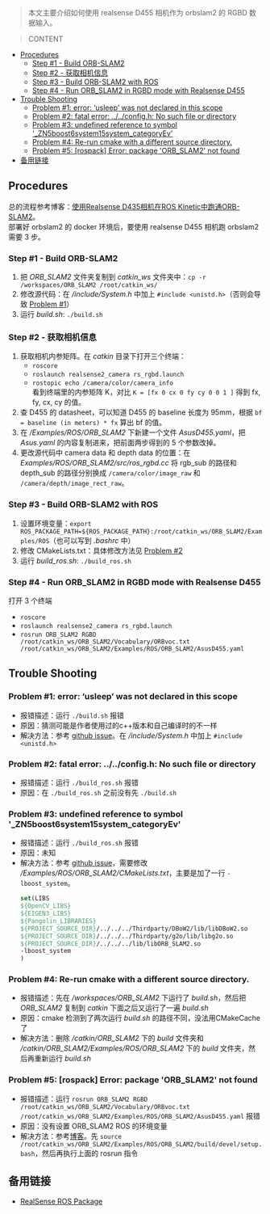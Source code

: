 > 本文主要介绍如何使用 realsense D455 相机作为 orbslam2 的 RGBD 数据输入。

> CONTENT
- [Procedures](#procedures)
  - [Step #1 - Build ORB-SLAM2](#step-1---build-orb-slam2)
  - [Step #2 - 获取相机信息](#step-2---获取相机信息)
  - [Step #3 - Build ORB-SLAM2 with ROS](#step-3---build-orb-slam2-with-ros)
  - [Step #4 - Run ORB_SLAM2 in RGBD mode with Realsense D455](#step-4---run-orb_slam2-in-rgbd-mode-with-realsense-d455)
- [Trouble Shooting](#trouble-shooting)
  - [Problem #1: error: ‘usleep’ was not declared in this scope](#problem-1-error-usleep-was-not-declared-in-this-scope)
  - [Problem #2: fatal error: ../../config.h: No such file or directory](#problem-2-fatal-error-configh-no-such-file-or-directory)
  - [Problem #3: undefined reference to symbol '_ZN5boost6system15system_categoryEv'](#problem-3-undefined-reference-to-symbol-_zn5boost6system15system_categoryev)
  - [Problem #4: Re-run cmake with a different source directory.](#problem-4-re-run-cmake-with-a-different-source-directory)
  - [Problem #5: [rospack] Error: package 'ORB_SLAM2' not found](#problem-5-rospack-error-package-orb_slam2-not-found)
- [备用链接](#备用链接)

## Procedures
总的流程参考博客：[使用Realsense D435相机在ROS Kinetic中跑通ORB-SLAM2](https://blog.csdn.net/Carminljm/article/details/86353775)。<br>
部署好 orbslam2 的 docker 环境后，要使用 realsense D455 相机跑 orbslam2 需要 3 步。

### Step #1 - Build ORB-SLAM2
1. 把 *ORB_SLAM2* 文件夹复制到 *catkin_ws* 文件夹中：`cp -r /workspaces/ORB_SLAM2 /root/catkin_ws/`
2. 修改源代码：在 */include/System.h* 中加上 `#include <unistd.h>`（否则会导致 [Problem #1](#problem-1-error-usleep-was-not-declared-in-this-scope)）
3. 运行 *build.sh*: `./build.sh`

### Step #2 - 获取相机信息
1. 获取相机内参矩阵。在 *catkin* 目录下打开三个终端：
   - `roscore`
   - `roslaunch realsense2_camera rs_rgbd.launch`
   - `rostopic echo /camera/color/camera_info`<br>
   看到终端里的内参矩阵 K，对比 `K = [fx 0 cx 0 fy cy 0 0 1 ]` 得到 fx, fy, cx, cy 的值。
2. 查 D455 的 datasheet，可以知道 D455 的 baseline 长度为 95mm，根据 `bf = baseline (in meters) * fx` 算出 bf 的值。
3. 在 */Examples/ROS/ORB_SLAM2* 下新建一个文件 *AsusD455.yaml*，把 *Asus.yaml* 的内容复制进来，把前面两步得到的 5 个参数改掉。
4. 更改源代码中 camera data 和 depth data 的位置：在 *Examples/ROS/ORB_SLAM2/src/ros_rgbd.cc* 将 rgb_sub 的路径和 depth_sub 的路径分别换成 `/camera/color/image_raw` 和 `/camera/depth/image_rect_raw`。

### Step #3 - Build ORB-SLAM2 with ROS
1. 设置环境变量：`export ROS_PACKAGE_PATH=${ROS_PACKAGE_PATH}:/root/catkin_ws/ORB_SLAM2/Examples/ROS`（也可以写到 *.bashrc* 中）
2. 修改 CMakeLists.txt：具体修改方法见 [Problem #2](#problem-2-fatal-error-configh-no-such-file-or-directory)
3. 运行 *build_ros.sh*: `./build_ros.sh`

### Step #4 - Run ORB_SLAM2 in RGBD mode with Realsense D455
打开 3 个终端
- `roscore`
- `roslaunch realsense2_camera rs_rgbd.launch`
- `rosrun ORB_SLAM2 RGBD /root/catkin_ws/ORB_SLAM2/Vocabulary/ORBvoc.txt /root/catkin_ws/ORB_SLAM2/Examples/ROS/ORB_SLAM2/AsusD455.yaml`


## Trouble Shooting
### Problem #1: error: ‘usleep’ was not declared in this scope
- 报错描述：运行 `./build.sh` 报错
- 原因：猜测可能是作者使用过的c++版本和自己编译时的不一样
- 解决方法：参考 [github issue](https://github.com/raulmur/ORB_SLAM2/issues/778)。在 */include/System.h* 中加上 `#include <unistd.h>`

### Problem #2: fatal error: ../../config.h: No such file or directory
- 报错描述：运行 `./build_ros.sh` 报错
- 原因：在 `./build_ros.sh` 之前没有先 `./build.sh`

### Problem #3: undefined reference to symbol '_ZN5boost6system15system_categoryEv'
- 报错描述：运行 `./build_ros.sh` 报错
- 原因：未知
- 解决方法：参考 [github issue](https://github.com/raulmur/ORB_SLAM2/issues/494#issuecomment-354346674)，需要修改 */Examples/ROS/ORB_SLAM2/CMakeLists.txt*，主要是加了一行 `-lboost_system`。
  ```cmake
  set(LIBS 
  ${OpenCV_LIBS} 
  ${EIGEN3_LIBS}
  ${Pangolin_LIBRARIES}
  ${PROJECT_SOURCE_DIR}/../../../Thirdparty/DBoW2/lib/libDBoW2.so
  ${PROJECT_SOURCE_DIR}/../../../Thirdparty/g2o/lib/libg2o.so
  ${PROJECT_SOURCE_DIR}/../../../lib/libORB_SLAM2.so
  -lboost_system
  )
  ```

### Problem #4: Re-run cmake with a different source directory.
- 报错描述：先在 */workspaces/ORB_SLAM2* 下运行了 *build.sh*，然后把 *ORB_SLAM2* 复制到 *catkin* 下面之后又运行了一遍 *build.sh*
- 原因：cmake 检测到了两次运行 *build.sh* 的路径不同，没法用CMakeCache了
- 解决方法：删除 */catkin/ORB_SLAM2* 下的 *build* 文件夹和 */catkin/ORB_SLAM2/Examples/ROS/ORB_SLAM2* 下的 *build* 文件夹，然后再重新运行 *build.sh*

### Problem #5: [rospack] Error: package 'ORB_SLAM2' not found
- 报错描述：运行 `rosrun ORB_SLAM2 RGBD /root/catkin_ws/ORB_SLAM2/Vocabulary/ORBvoc.txt /root/catkin_ws/ORB_SLAM2/Examples/ROS/ORB_SLAM2/AsusD455.yaml` 报错
- 原因：没有设置 ORB_SLAM2 ROS 的环境变量
- 解决方法：参考[博客](https://www.cnblogs.com/1228073191Blog/p/10635691.html)。先 `source /root/catkin_ws/ORB_SLAM2/Examples/ROS/ORB_SLAM2/build/devel/setup.bash`，然后再执行上面的 rosrun 指令

## 备用链接
- [RealSense ROS Package](https://github.com/IntelRealSense/realsense-ros)